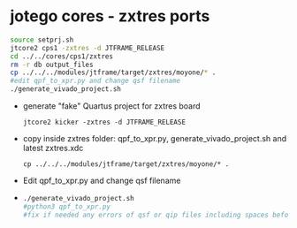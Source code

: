 # jotego cores - zxtres ports

```sh
source setprj.sh
jtcore2 cps1 -zxtres -d JTFRAME_RELEASE
cd ../../cores/cps1/zxtres
rm -r db output_files
cp ../../../modules/jtframe/target/zxtres/moyone/* .
#edit qpf_to_xpr.py and change qsf filename 
./generate_vivado_project.sh
```



- generate "fake" Quartus project for zxtres board

  ```
  jtcore2 kicker -zxtres -d JTFRAME_RELEASE
  ```

- copy inside zxtres folder: qpf_to_xpr.py, generate_vivado_project.sh and latest zxtres.xdc

  ```
  cp ../../../modules/jtframe/target/zxtres/moyone/* .
  ```

- Edit qpf_to_xpr.py and change qsf filename 

- ```sh
  ./generate_vivado_project.sh
  #python3 qpf_to_xpr.py
  #fix if needed any errors of qsf or qip files including spaces before file locatio
  ```

